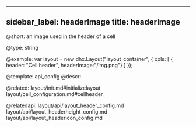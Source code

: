 
---
sidebar_label: headerImage
title: headerImage
---          

@short: 
an image used in the header of a cell




@type: string

@example: 
var layout = new dhx.Layout("layout_container", {
    cols: [
      { header: "Cell header", headerImage:"/img.png"}
    ]
});


@template:	api_config
@descr: 

@related: layout/init.md#initializelayout
layout/cell_configuration.md#cellheader

@relatedapi: 
layout/api/layout_header_config.md
layout/api/layout_headerheight_config.md
layout/api/layout_headericon_config.md
